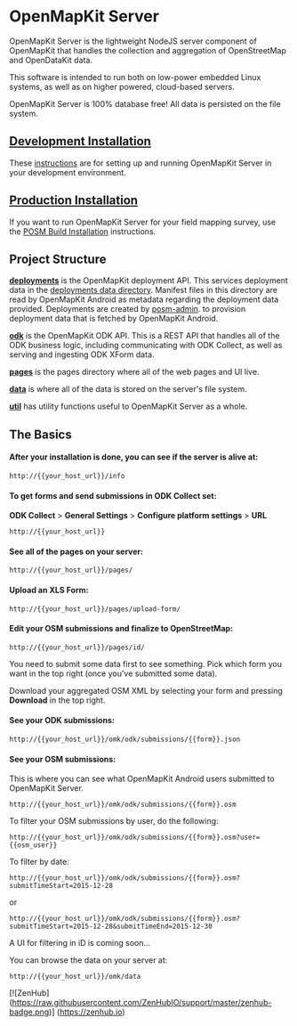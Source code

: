 # OpenMapKit Server

OpenMapKit Server is the lightweight NodeJS server component of OpenMapKit that
handles the collection and aggregation of OpenStreetMap and OpenDataKit data.

This software is intended to run both on low-power embedded Linux systems,
as well as on higher powered, cloud-based servers.

OpenMapKit Server is 100% database free! All data is persisted on the file system.

## [Development Installation](docs/development-installation.md)

These [instructions](docs/development-installation.md) are for setting up 
and running OpenMapKit Server in your development environment.

## [Production Installation](docs/posm-build-installation.md)

If you want to run OpenMapKit Server for your field mapping survey, use the 
[POSM Build Installation](docs/posm-build-installation.md) instructions.


## Project Structure

[__deployments__](deployments) is the OpenMapKit 
deployment API. This services deployment data in the 
[deployments data directory](data/deployments).
Manifest files in this directory are read by OpenMapKit Android as metadata regarding the deployment
data provided. Deployments are created by [posm-admin](https://github.com/AmericanRedCross/posm-admin).
to provision deployment data that is fetched by OpenMapKit Android.

[__odk__](odk) is the OpenMapKit ODK API. 
This is a REST API that handles all of the ODK business logic, including communicating with ODK Collect,
as well as serving and ingesting ODK XForm data.

[__pages__](pages) is the pages directory where 
all of the web pages and UI live.

[__data__](data) is where all of the data is stored on the server's file system.

[__util__](util) has utility functions 
useful to OpenMapKit Server as a whole.


## The Basics

#### After your installation is done, you can see if the server is alive at:

    http://{{your_host_url}}/info

#### To get forms and send submissions in ODK Collect set:

__ODK Collect__ > __General Settings__ > __Configure platform settings__ > __URL__

    http://{{your_host_url}}

#### See all of the pages on your server:

    http://{{your_host_url}}/pages/

#### Upload an XLS Form:

    http://{{your_host_url}}/pages/upload-form/

#### Edit your OSM submissions and finalize to OpenStreetMap:

    http://{{your_host_url}}/pages/id/

You need to submit some data first to see something. Pick which form you 
want in the top right (once you've submitted some data).

Download your aggregated OSM XML by selecting your form and pressing 
__Download__ in the top right.

#### See your ODK submissions:

    http://{{your_host_url}}/omk/odk/submissions/{{form}}.json

#### See your OSM submissions:

This is where you can see what OpenMapKit Android users submitted to 
OpenMapKit Server.

    http://{{your_host_url}}/omk/odk/submissions/{{form}}.osm

To filter your OSM submissions by user, do the following:

    http://{{your_host_url}}/omk/odk/submissions/{{form}}.osm?user={{osm_user}}

To filter by date:

    http://{{your_host_url}}/omk/odk/submissions/{{form}}.osm?submitTimeStart=2015-12-28

or

    http://{{your_host_url}}/omk/odk/submissions/{{form}}.osm?submitTimeStart=2015-12-28&submitTimeEnd=2015-12-30

A UI for filtering in iD is coming soon...

You can browse the data on your server at:

    http://{{your_host_url}}/omk/data



[![ZenHub] (https://raw.githubusercontent.com/ZenHubIO/support/master/zenhub-badge.png)] (https://zenhub.io)
